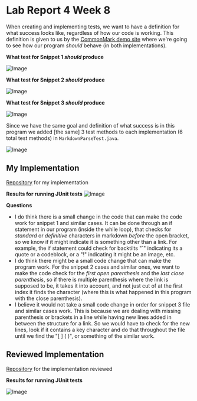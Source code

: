 # Lab Report 4 Week 8

When creating and implementing tests, we want to have a definition for what success looks like, regardless of how our code is working. This definition is given to us by the [CommonMark demo site](https://spec.commonmark.org/dingus/) where we're going to see how our program *should* behave (in both implementations).

**What test for Snippet 1 *should* produce**

![Image](snippet1.PNG)

**What test for Snippet 2 *should* produce**

![Image](snippet2.PNG)

**What test for Snippet 3 *should* produce**

![Image](snippet3.PNG)

Since we have the same goal and definition of what success is in this program we added [the same] 3 test methods to each implementation (6 total test methods) in `MarkdownParseTest.java`.

![Image](tests1.PNG)


## My Implementation
[Repository](https://github.com/EvelyneAvila/markdown-parse) for my implementation

**Results for running JUnit tests**
![Image](test-own.PNG)


**Questions**
* I do think there is a small change in the code that can make the code work for snippet 1 and similar cases. It can be done through an if statement in our program (inside the while loop), that checks for *standard* or *definitive* characters in markdown *before* the open bracket, so we know if it might indicate it is something other than a link. For example, the if statement could check for backtilts "`" indicating its a quote or a codeblock, or a "!" indicating it might be an image, etc. 
* I do think there might be a small code change that can make the program work. For the snippet 2 cases and similar ones, we want to make the code check for the *first open parenthesis*  and the *last close parenthesis*, so if there is multiple parenthesis where the link is supposed to be, it takes it into account, and not just cut of at the first index it finds the character (where this is what happened in this program with the close parenthesis).
* I believe it would not take a small code change in order for snippet 3 file and similar cases work. This is because we are dealing with missing parenthesis or brackets in a line while having new lines added in between the structure for a link. So we would have to check for the new lines, look if it contains a key character and do that throughout the file until we find the "[ ] ( )", or something of the similar work.

## Reviewed Implementation
[Repository](https://github.com/iireneliao/markdown-parse) for the implementation reviewed

**Results for running JUnit tests**

![Image](testSnippets.PNG)